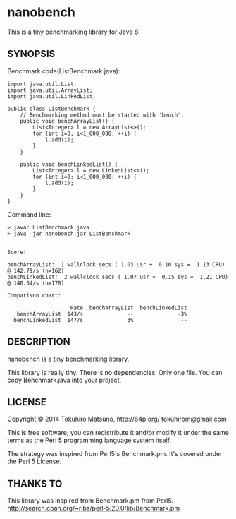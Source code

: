 nanobench
=========

This is a tiny benchmarking library for Java 8.

## SYNOPSIS

Benchmark code(ListBenchmark.java):
```
import java.util.List;
import java.util.ArrayList;
import java.util.LinkedList;

public class ListBenchmark {
    // Benchmarking method must be started with 'bench'.
    public void benchArrayList() {
        List<Integer> l = new ArrayList<>();
        for (int i=0; i<1_000_000; ++i) {
            l.add(i);
        }
    }

    public void benchLinkedList() {
        List<Integer> l = new LinkedList<>();
        for (int i=0; i<1_000_000; ++i) {
            l.add(i);
        }
    }
}
```

Command line:
```
> javac ListBenchmark.java
> java -jar nanobench.jar ListBenchmark


Score:

benchArrayList:  1 wallclock secs ( 1.03 usr +  0.10 sys =  1.13 CPU) @ 142.79/s (n=162)
benchLinkedList:  2 wallclock secs ( 1.07 usr +  0.15 sys =  1.21 CPU) @ 146.54/s (n=178)

Comparison chart:

                    Rate  benchArrayList  benchLinkedList
   benchArrayList  143/s              --              -3%
  benchLinkedList  147/s              3%               --
```

## DESCRIPTION

nanobench is a tiny benchmarking library.

This library is really tiny. There is no dependencies. Only one file.
You can copy Benchmark.java into your project.


## LICENSE

Copyright © 2014 Tokuhiro Matsuno, http://64p.org/ <tokuhirom@gmail.com>

This is free software; you can redistribute it and/or modify it under the same terms as the Perl 5 programming language system itself.

The strategy was inspired from Perl5's Benchmark.pm. It's covered under the Perl 5 License.

## THANKS TO

This library was inspired from Benchmark.pm from Perl5.
http://search.cpan.org/~rjbs/perl-5.20.0/lib/Benchmark.pm

